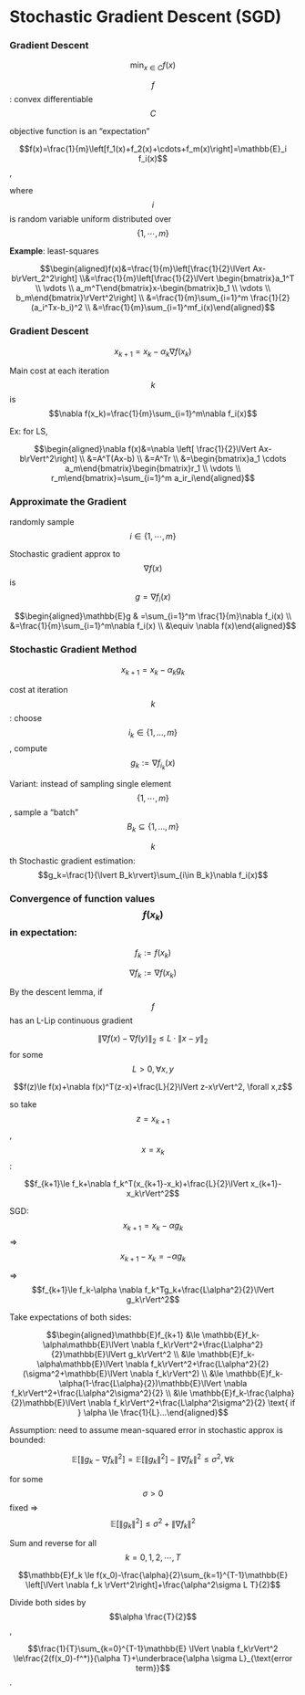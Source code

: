 # Stochastic Gradient Descent (SGD)

### Gradient Descent

$$\min_{x\in C}f(x)$$

$$f$$: convex differentiable $$C$$

objective function is an “expectation”

$$f(x)=\frac{1}{m}\left[f_1(x)+f_2(x)+\cdots+f_m(x)\right]=\mathbb{E}_i f_i(x)$$,

where $$i$$ is random variable uniform distributed over $$\left \{1,\cdots,m\right \}$$



**Example**: least-squares

$$\begin{aligned}f(x)&=\frac{1}{m}\left[\frac{1}{2}\lVert Ax-b\rVert_2^2\right] \\&=\frac{1}{m}\left[\frac{1}{2}\lVert \begin{bmatrix}a_1^T \\ \vdots \\ a_m^T\end{bmatrix}x-\begin{bmatrix}b_1 \\ \vdots \\ b_m\end{bmatrix}\rVert^2\right] \\ &=\frac{1}{m}\sum_{i=1}^m \frac{1}{2}(a_i^Tx-b_i)^2 \\ &=\frac{1}{m}\sum_{i=1}^mf_i(x)\end{aligned}$$

### Gradient Descent

$$x_{k+1}=x_k-\alpha_k\nabla f(x_k)$$

Main cost at each iteration $$k$$ is $$\nabla f(x_k)=\frac{1}{m}\sum_{i=1}^m\nabla f_i(x)$$

Ex: for LS,

$$\begin{aligned}\nabla f(x)&=\nabla \left[ \frac{1}{2}\lVert Ax-b\rVert^2\right] \\ &=A^T(Ax-b) \\ &=A^Tr \\ &=\begin{bmatrix}a_1 \cdots a_m\end{bmatrix}\begin{bmatrix}r_1 \\ \vdots \\ r_m\end{bmatrix}=\sum_{i=1}^m a_ir_i\end{aligned}$$

### Approximate the Gradient

randomly sample $$i\in\left \{1,\cdots,m\right \}$$

Stochastic gradient approx to $$\nabla f(x)$$ is $$g=\nabla f_i(x)$$

$$\begin{aligned}\mathbb{E}g & =\sum_{i=1}^m \frac{1}{m}\nabla f_i(x) \\ &=\frac{1}{m}\sum_{i=1}^m\nabla f_i(x) \\ &\equiv \nabla f(x)\end{aligned}$$



### Stochastic Gradient Method

$$x_{k+1}=x_k-\alpha_kg_k$$

cost at iteration $$k$$: choose $$i_k \in \left \{ 1,\ldots, m\right\}$$, compute $$g_k:=\nabla f_{i_k}(x)$$

Variant: instead of sampling single element $$\left \{1,\cdots,m\right \}$$, sample a “batch” $$B_k \subseteq \left \{ 1,\ldots, m\right \}$$

$$k$$th Stochastic gradient estimation: $$g_k=\frac{1}{\lvert B_k\rvert}\sum_{i\in B_k}\nabla f_i(x)$$

### Convergence of function values $$f(x_k)$$ in expectation:

$$f_k:=f(x_k)$$

$$\nabla f_k := \nabla f(x_k)$$

By the descent lemma, if $$f$$ has an L-Lip continuous gradient

$$\lVert \nabla f(x)-\nabla f(y)\rVert_2 \le L\cdot \lVert x-y\rVert_2$$ for some $$L \gt 0, \forall x,y$$

$$f(z)\le f(x)+\nabla f(x)^T(z-x)+\frac{L}{2}\lVert z-x\rVert^2, \forall x,z$$

so take $$z=x_{k+1}$$, $$x=x_k$$:

$$f_{k+1}\le f_k+\nabla f_k^T(x_{k+1}-x_k)+\frac{L}{2}\lVert x_{k+1}-x_k\rVert^2$$

SGD: $$x_{k+1}=x_k-\alpha g_k$$ ⇒ $$x_{k+1}-x_k=-\alpha g_k$$

⇒ $$f_{k+1}\le f_k-\alpha \nabla f_k^Tg_k+\frac{L\alpha^2}{2}\lVert g_k\rVert^2$$



Take expectations of both sides:

$$\begin{aligned}\mathbb{E}f_{k+1} &\le \mathbb{E}f_k-\alpha\mathbb{E}\lVert \nabla f_k\rVert^2+\frac{L\alpha^2}{2}\mathbb{E}\lVert g_k\rVert^2 \\ &\le \mathbb{E}f_k-\alpha\mathbb{E}\lVert \nabla f_k\rVert^2+\frac{L\alpha^2}{2}(\sigma^2+\mathbb{E}\lVert \nabla f_k\rVert^2) \\ &\le \mathbb{E}f_k-\alpha(1-\frac{L\alpha}{2})\mathbb{E}\lVert \nabla f_k\rVert^2+\frac{L\alpha^2\sigma^2}{2} \\ &\le \mathbb{E}f_k-\frac{\alpha}{2}\mathbb{E}\lVert \nabla f_k\rVert^2+\frac{L\alpha^2\sigma^2}{2} \text{ if } \alpha \le \frac{1}{L}...\end{aligned}$$



Assumption: need to assume mean-squared error in stochastic approx is bounded:

$$\mathbb{E}\left[\lVert g_k-\nabla f_k \rVert^2\right]=\mathbb{E}\left[\lVert g_k\rVert^2\right]-\lVert \nabla f_k\rVert^2 \le \sigma^2 ,\forall k$$

for some $$\sigma \gt 0$$ fixed ⇒ $$\mathbb{E}\left[\lVert g_k\rVert^2\right] \le \sigma^2+\lVert \nabla f_k\rVert^2$$



Sum and reverse for all $$k=0,1,2,\cdots,T$$

$$\mathbb{E}f_k \le f(x_0)-\frac{\alpha}{2}\sum_{k=1}^{T-1}\mathbb{E} \left[\lVert \nabla f_k \rVert^2\right]+\frac{\alpha^2\sigma L T}{2}$$

Divide both sides by $$\alpha \frac{T}{2}$$,

$$\frac{1}{T}\sum_{k=0}^{T-1}\mathbb{E} \lVert \nabla f_k\rVert^2 \le\frac{2(f(x_0)-f^*)}{\alpha T}+\underbrace{\alpha \sigma L}_{\text{error term}}$$.
